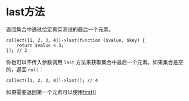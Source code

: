 # last方法

返回集合中通过给定真实测试的最后一个元素。

```
collect([1, 2, 3, 4])->last(function ($value, $key) {
    return $value < 3;
}); // 2
```


你也可以不传入参数调用 `last` 方法来获取集合中最后一个元素。如果集合是空的，返回 `null`：

```
collect([1, 2, 3, 4])->last(); // 4
```

如果需要返回第一个元素可以使用[first()](/collections/first.md)